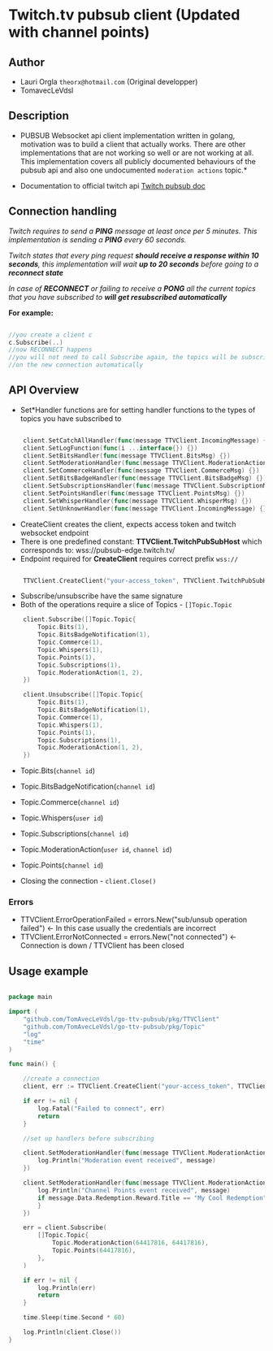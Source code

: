 # Twitch.tv pubsub client (Updated with channel points)

## Author
* Lauri Orgla `theorx@hotmail.com` (Original developper)
* TomavecLeVdsl

## Description
* PUBSUB Websocket api client implementation written in golang, motivation was to build a client
that actually works. There are other implementations that are not working so well or are not 
working at all. This implementation covers all publicly documented behaviours of the pubsub api
and also one undocumented `moderation actions` topic.*

* Documentation to official twitch api [Twitch pubsub doc](https://dev.twitch.tv/docs/pubsub)

## Connection handling
*Twitch requires to send a __PING__ message at least once per 5 minutes. This implementation is
sending a __PING__ every 60 seconds.*

*Twitch states that every ping request __should receive a response within 10 seconds__, this 
implementation will wait __up to 20 seconds__ before going to a __reconnect state__*

*In case of __RECONNECT__ or failing to receive a __PONG__ all the current topics
that you have subscribed to __will get resubscribed automatically__*

__For example:__

```go

//you create a client c
c.Subscribe(..)
//now RECONNECT happens
//you will not need to call Subscribe again, the topics will be subscribed to
//on the new connection automatically

```

## API Overview

* Set\*Handler functions are for setting handler functions to the types of topics you have subscribed to

```go

	client.SetCatchAllHandler(func(message TTVClient.IncomingMessage) {})
	client.SetLogFunction(func(i ...interface{}) {})
	client.SetBitsHandler(func(message TTVClient.BitsMsg) {})
	client.SetModerationHandler(func(message TTVClient.ModerationActionMsg) {})
	client.SetCommerceHandler(func(message TTVClient.CommerceMsg) {})
	client.SetBitsBadgeHandler(func(message TTVClient.BitsBadgeMsg) {})
	client.SetSubscriptionsHandler(func(message TTVClient.SubscriptionMsg) {})
	client.SetPointsHandler(func(message TTVClient.PointsMsg) {})
	client.SetWhisperHandler(func(message TTVClient.WhisperMsg) {})
	client.SetUnknownHandler(func(message TTVClient.IncomingMessage) {})
```

* CreateClient creates the client, expects access token and twitch websocket endpoint
* There is one predefined constant: __TTVClient.TwitchPubSubHost__ which corresponds to: wss://pubsub-edge.twitch.tv/
* Endpoint required for __CreateClient__ requires correct prefix `wss://`
```go

	TTVClient.CreateClient("your-access_token", TTVClient.TwitchPubSubHost)

```

* Subscribe/unsubscribe have the same signature
* Both of the operations require a slice of Topics - `[]Topic.Topic`

```go
	client.Subscribe([]Topic.Topic{
		Topic.Bits(1),
		Topic.BitsBadgeNotification(1),
		Topic.Commerce(1),
		Topic.Whispers(1),
		Topic.Points(1),
		Topic.Subscriptions(1),
		Topic.ModerationAction(1, 2),
	})

	client.Unsubscribe([]Topic.Topic{
		Topic.Bits(1),
		Topic.BitsBadgeNotification(1),
		Topic.Commerce(1),
		Topic.Whispers(1),
		Topic.Points(1),
		Topic.Subscriptions(1),
		Topic.ModerationAction(1, 2),
	})

```

* Topic.Bits(`channel id`)
* Topic.BitsBadgeNotification(`channel id`)
* Topic.Commerce(`channel id`)
* Topic.Whispers(`user id`)
* Topic.Subscriptions(`channel id`)
* Topic.ModerationAction(`user id`, `channel id`)
* Topic.Points(`channel id`)

* Closing the connection - `client.Close()`

### Errors

* TTVClient.ErrorOperationFailed = errors.New("sub/unsub operation failed") <- In this case usually the credentials are incorrect
* TTVClient.ErrorNotConnected = errors.New("not connected") <- Connection is down / TTVClient has been closed


## Usage example

```go

package main

import (
	"github.com/TomAvecLeVdsl/go-ttv-pubsub/pkg/TTVClient"
	"github.com/TomAvecLeVdsl/go-ttv-pubsub/pkg/Topic"
	"log"
	"time"
)

func main() {

	//create a connection
	client, err := TTVClient.CreateClient("your-access_token", TTVClient.TwitchPubSubHost)

	if err != nil {
		log.Fatal("Failed to connect", err)
		return
	}

	//set up handlers before subscribing

	client.SetModerationHandler(func(message TTVClient.ModerationActionMsg) {
		log.Println("Moderation event received", message)
	})

	client.SetModerationHandler(func(message TTVClient.ModerationActionMsg) {
		log.Println("Channel Points event received", message)
		if message.Data.Redemption.Reward.Title == "My Cool Redemption" {
		}
	})

	err = client.Subscribe(
		[]Topic.Topic{
			Topic.ModerationAction(64417816, 64417816),
			Topic.Points(64417816),
		},
	)

	if err != nil {
		log.Println(err)
		return
	}

	time.Sleep(time.Second * 60)

	log.Println(client.Close())
}

```
